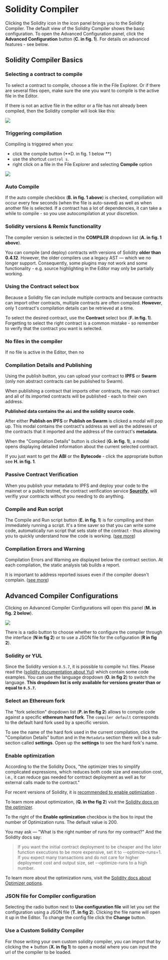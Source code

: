 Solidity Compiler
===================

Clicking the Solidity icon in the icon panel brings you to the Solidity Compiler.  The default view of the Solidity Compiler shows the basic configuration.  To open the Advanced Configuration panel, click the **Advanced Configuration** button (**C. in fig. 1**). For details on advanced features - see below.

## Solidity Compiler Basics

### Selecting a contract to compile
To select a contract to compile, choose a file in the File Explorer. Or if there are several files open, make sure the one you want to compile is the active file in the Editor. 

If there is not an active file in the editor or a file has not already been compiled, then the Solidity compiler will look like this:

![](images/a-sol-comp-no-file.png)

### Triggering compilation
Compiling is triggered when you:
- click the compile button (**D. in fig. 1 below **) 
- use the shortcut `control s`.  
- right click on a file in the File Explorer and selecting **Compile** option 

![](images/a-sol-comp-basic.png)

### Auto Compile
If the auto compile checkbox (**B. in fig. 1 above**) is checked, compiliation will occur every few seconds (when the file is auto-saved) as well as when another file is selected. 
If a contract has a lot of dependencies, it can take a while to compile - so you use autocompilation at your discretion.

### Solidity versions & Remix functionality
The compiler version is selected in the **COMPILER** dropdown list (**A. in fig. 1 above**). 

You can compile (and deploy) contracts with versions of Solidity **older than 0.4.12**.
However, the older compilers use a legacy AST — which we no longer support. Consequently, some plugins may not work and some functionality - e.g. source highlighting in the Editor may only be partially working.


### Using the Contract select box

Because a Solidity file can include multiple contracts and because contracts can import other contracts,  multiple contracts are often compiled.  **However**, only 1 contract's compilation details can be retrieved at a time.

To select the desired contract, use the **Contract** select box (**F. in fig. 1**). Forgetting to select the right contract is a common mistake - so remember to verify that the contract you want is selected.

### No files in the compiler
If no file is active in the Editor, then no 


### Compilation Details and Publishing
Using the publish button, you can upload your contract to  **IPFS** or **Swarm** (only non abstract contracts can be published to Swarm).

When publishing a contract that imports other contracts, the main contract and all of its imported contracts will be published - each to their own address.

**Published data contains the `abi` and the solidity source code.**

After either **Publish on IPFS** or **Publish on Swarm** is clicked a modal will pop up.  This modal contains the contract's address as well as the addreses of the contracts that it imported and the address of the contract's **metadata**.

When the "Compilation Details" button is clicked (**G. in fig. 1**), a modal opens displaying detailed information about the current selected contract.

If you just want to get the **ABI** or the **Bytecode** - click the appropriate button see **H. in fig. 1**.

### Passive Contract Verification
When you publish your metadata to IPFS and deploy your code to the mainnet or a public testnet, the contract verification service **[Sourcify](https://sourcify.dev/)**,  will verifiy your contracts without you needing to do anything.

### Compile and Run script
The Compile and Run script button (**E. in fig. 1**) is for compiling and then immediately running a script.  It's a time saver so that you can write some code, automatically run script that sets state of the contract - thus allowing you to quickly understand how the code is working.  ([see more](running_js_scripts.html?#compile-a-contract-and-run-a-script-on-the-fly))

### Compilation Errors and Warning
Compilation Errors and Warning are displayed below the contract section.
At each compilation, the static analysis tab builds a report.

It is important to address reported issues even if the compiler doesn't complain. ([see more](static_analysis.html))

## Advanced Compiler Configurations
Clicking on Advanced Compiler Configurations will open this panel (**M. in fig. 2 below**).

![](images/a-sol-comp-adv.png)

There is a radio button to choose whether to configure the compiler through the interface (**N in fig 2**) or to use a JSON file for the cofiguration (**R in fig 2**). 

### Solidity or YUL
Since the Solidity version `0.5.7`, it is possible to compile `Yul` files. Please read the ([solidity documentation about Yul](https://solidity.readthedocs.io/en/latest/yul.html)) which contain some code examples.
You can use the language dropdown (**O. in fig 2**) to switch the language. **This dropdown list is only available for versions greater than or equal to `0.5.7`.**

### Select an Ethereum fork
The "fork selection" dropdown list (**P. in fin fig 2**) allows to compile code against a specific **ethereum hard fork**.
The `compiler default` corresponds to the default hard fork used by a specific version.

To see the name of the hard fork used in the current compilation, click the "Compilation Details" button and in the `Metadata` section there will be a sub-section called **settings**.  Open up the **settings** to see the hard fork's name.

### Enable optimization
According to the the Solidity Docs, "the optimizer tries to simplify complicated expressions, which reduces both code size and execution cost, i.e., it can reduce gas needed for contract deployment as well as for external calls made to the contract."

For recent versions of Solidity, it is [recommended to enable optimization](https://blog.soliditylang.org/2020/11/04/solidity-ama-1-recap/#why-do-you-think-people-are-generally-suspicious-of-the-optimizer-and-are-they-right-to-be) .

To learn more about optimization, (**Q. in the fig 2**) visit the [Solidity docs on the optimizer](https://docs.soliditylang.org/en/latest/internals/optimizer.html).

To the right of the **Enable optimization** checkbox is the box to input the number of Optimization runs.  The default value is 200.  

You may ask — "What is the right number of runs for my contract?" And the Solidity docs say:

   > If you want the initial contract deployment to be cheaper and the later function executions to be more expensive, set it to --optimize-runs=1. If you expect many transactions and do not care for higher deployment cost and output size, set --optimize-runs to a high number.

To learn more about the optimization runs, visit the [Solidity docs about Optimizer options](https://docs.soliditylang.org/en/latest/using-the-compiler.html?highlight=optimize-runs#optimizer-options).

### JSON file for Compiler configuration
Selecting the radio button next to **Use configuration file** will let you set the configuration using a JSON file (**T. in fig 2**).  Clicking the file name will open it up in the Editor. 
To change the config file click the **Change** button.

### Use a Custom Solidity Compiler
For those writing your own custom solidity compiler, you can import that by clicking the **+** button (**X. in fig 1**) to open a modal where you can input the url of the compiler to be loaded.
